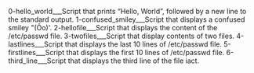 0-hello_world___Script that prints “Hello, World”, followed by a new line to the standard output.
1-confused_smiley___Script that displays a confused smiley "(Ôo)'.
2-hellofile___Script that displays the content of the /etc/passwd file.
3-twofiles___Script that display contents of two files.
4-lastlines___Script that displays the last 10 lines of /etc/passwd file.
5-firstlines___Script that displays the first 10 lines of /etc/passwd file.
6-third_line___Script that displays the third line of the file iact.
